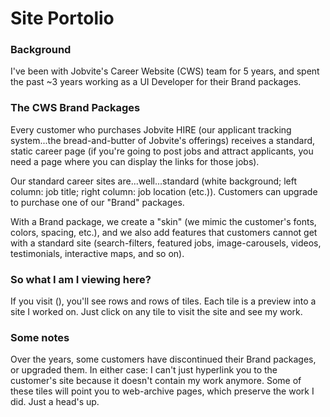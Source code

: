 # Site Portolio

### Background

I've been with Jobvite's Career Website (CWS) team for 5 years, and spent the past ~3 years working as a UI Developer for their Brand packages.

### The CWS Brand Packages
Every customer who purchases Jobvite HIRE (our applicant tracking system...the bread-and-butter of Jobvite's offerings) receives a standard, static career page (if you're going to post jobs and attract applicants, you need a page where you can display the links for those jobs).

Our standard career sites are...well...standard (white background; left column: job title; right column: job location (etc.)).  Customers can upgrade to purchase one of our "Brand" packages.

With a Brand package, we create a "skin" (we mimic the customer's fonts, colors, spacing, etc.), and we also add features that customers cannot get with a standard site (search-filters, featured jobs, image-carousels, videos, testimonials, interactive maps, and so on).  

### So what I am I viewing here?

If you visit (), you'll see rows and rows of tiles.  Each tile is a preview into a site I worked on.  Just click on any tile to visit the site and see my work.


### Some notes

Over the years, some customers have discontinued their Brand packages, or upgraded them.  In either case: I can't just hyperlink you to the customer's site because it doesn't contain my work anymore.  Some of these tiles will point you to web-archive pages, which preserve the work I did.  Just a head's up.
